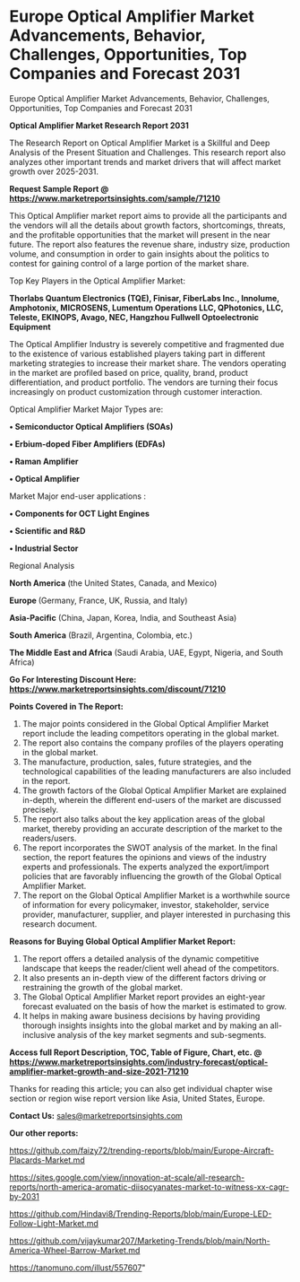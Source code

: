 # Europe Optical Amplifier Market Advancements, Behavior, Challenges, Opportunities, Top Companies and Forecast 2031
 Europe Optical Amplifier Market Advancements, Behavior, Challenges, Opportunities, Top Companies and Forecast 2031

<strong>Optical Amplifier Market Research Report 2031</strong>

The Research Report on Optical Amplifier Market is a Skillful and Deep Analysis of the Present Situation and Challenges. This research report also analyzes other important trends and market drivers that will affect market growth over 2025-2031.

<strong>Request Sample Report @ <a href=https://www.marketreportsinsights.com/sample/71210>https://www.marketreportsinsights.com/sample/71210</a></strong>

This Optical Amplifier market report aims to provide all the participants and the vendors will all the details about growth factors, shortcomings, threats, and the profitable opportunities that the market will present in the near future. The report also features the revenue share, industry size, production volume, and consumption in order to gain insights about the politics to contest for gaining control of a large portion of the market share.

Top Key Players in the Optical Amplifier Market:

<strong>Thorlabs Quantum Electronics (TQE), Finisar, FiberLabs Inc., Innolume, Amphotonix, MICROSENS, Lumentum Operations LLC, QPhotonics, LLC, Teleste, EKINOPS, Avago, NEC, Hangzhou Fullwell Optoelectronic Equipment</strong>

The Optical Amplifier Industry is severely competitive and fragmented due to the existence of various established players taking part in different marketing strategies to increase their market share. The vendors operating in the market are profiled based on price, quality, brand, product differentiation, and product portfolio. The vendors are turning their focus increasingly on product customization through customer interaction.

Optical Amplifier Market Major Types are:

<strong>• Semiconductor Optical Amplifiers (SOAs)

• Erbium-doped Fiber Amplifiers (EDFAs)

• Raman Amplifier

• Optical Amplifier</strong>

Market Major end-user applications :

<strong>• Components for OCT Light Engines

• Scientific and R&D

• Industrial Sector</strong>

Regional Analysis

</u><strong><b>North America</b></strong> (the United States, Canada, and Mexico)

<strong><b>Europe </b></strong>(Germany, France, UK, Russia, and Italy)

<strong><b>Asia-Pacific</b></strong> (China, Japan, Korea, India, and Southeast Asia)

<strong><b>South America</b></strong> (Brazil, Argentina, Colombia, etc.)

<strong><b>The Middle East and Africa</b></strong> (Saudi Arabia, UAE, Egypt, Nigeria, and South Africa)

<strong>Go For Interesting Discount Here: <a href=https://www.marketreportsinsights.com/discount/71210>https://www.marketreportsinsights.com/discount/71210</a></strong>

<strong>Points Covered in The Report:</strong>
<ol>
  <li>The major points considered in the Global Optical Amplifier Market report include the leading competitors operating in the global market.</li>
  <li>The report also contains the company profiles of the players operating in the global market.</li>
  <li>The manufacture, production, sales, future strategies, and the technological capabilities of the leading manufacturers are also included in the report.</li>
  <li>The growth factors of the Global Optical Amplifier Market are explained in-depth, wherein the different end-users of the market are discussed precisely.</li>
  <li>The report also talks about the key application areas of the global market, thereby providing an accurate description of the market to the readers/users.</li>
  <li>The report incorporates the SWOT analysis of the market. In the final section, the report features the opinions and views of the industry experts and professionals. The experts analyzed the export/import policies that are favorably influencing the growth of the Global Optical Amplifier Market.</li>
  <li>The report on the Global Optical Amplifier Market is a worthwhile source of information for every policymaker, investor, stakeholder, service provider, manufacturer, supplier, and player interested in purchasing this research document.</li>
</ol>
<strong>Reasons for Buying Global Optical Amplifier Market Report:</strong>

<ol>
  <li>The report offers a detailed analysis of the dynamic competitive landscape that keeps the reader/client well ahead of the competitors.</li>
  <li>It also presents an in-depth view of the different factors driving or restraining the growth of the global market.</li>
  <li>The Global Optical Amplifier Market report provides an eight-year forecast evaluated on the basis of how the market is estimated to grow.</li>
  <li>It helps in making aware business decisions by having providing thorough insights insights into the global market and by making an all-inclusive analysis of the key market segments and sub-segments.</li>
</ol>
<strong>Access full Report Description, TOC, Table of Figure, Chart, etc. @ <a href=https://www.marketreportsinsights.com/industry-forecast/optical-amplifier-market-growth-and-size-2021-71210>https://www.marketreportsinsights.com/industry-forecast/optical-amplifier-market-growth-and-size-2021-71210</a></strong>


Thanks for reading this article; you can also get individual chapter wise section or region wise report version like Asia, United States, Europe.

<strong>Contact Us:</strong>
sales@marketreportsinsights.com

<strong>Our other reports:</strong>

<a href=https://github.com/faizy72/trending-reports/blob/main/Europe-Aircraft-Placards-Market.md>https://github.com/faizy72/trending-reports/blob/main/Europe-Aircraft-Placards-Market.md</a>

<a href=https://sites.google.com/view/innovation-at-scale/all-research-reports/north-america-aromatic-diisocyanates-market-to-witness-xx-cagr-by-2031>https://sites.google.com/view/innovation-at-scale/all-research-reports/north-america-aromatic-diisocyanates-market-to-witness-xx-cagr-by-2031</a>

<a href=https://github.com/Hindavi8/Trending-Reports/blob/main/Europe-LED-Follow-Light-Market.md>https://github.com/Hindavi8/Trending-Reports/blob/main/Europe-LED-Follow-Light-Market.md</a>

<a href=https://github.com/vijaykumar207/Marketing-Trends/blob/main/North-America-Wheel-Barrow-Market.md>https://github.com/vijaykumar207/Marketing-Trends/blob/main/North-America-Wheel-Barrow-Market.md</a>

<a href=https://tanomuno.com/illust/557607>https://tanomuno.com/illust/557607</a>"
